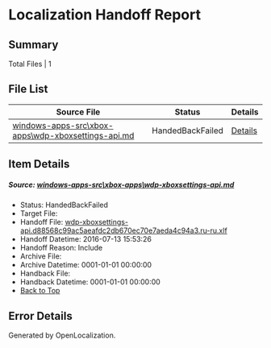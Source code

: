 # <a name='report-top'></a> Localization Handoff Report

## Summary
 Total Files | 1

## File List
 Source File | Status | Details 
 ----------- | ------ | ------- 
 [windows-apps-src\xbox-apps\wdp-xboxsettings-api.md](https://github.com/Microsoft/windows-apps/blob/c51eff41e63d815f6298b4fc46a9b11314bc8bc9/windows-apps-src/xbox-apps/wdp-xboxsettings-api.md) | HandedBackFailed | [Details](#e8609c16c4b260f14a7cd7843d2ea60a4d17f3ae5419)

## Item Details
##### <a name='e8609c16c4b260f14a7cd7843d2ea60a4d17f3ae5419'></a> Source: [windows-apps-src\xbox-apps\wdp-xboxsettings-api.md](https://github.com/Microsoft/windows-apps/blob/c51eff41e63d815f6298b4fc46a9b11314bc8bc9/windows-apps-src/xbox-apps/wdp-xboxsettings-api.md)
* Status: HandedBackFailed
* Target File: 
* Handoff File: [wdp-xboxsettings-api.d88568c99ac5aeafdc2db670ec70e7aeda4c94a3.ru-ru.xlf](https://github.com/Microsoft/WDG.handoff/blob/c2e91e5e9da4c8da01dc94573ec7f6bca670f3f6/ol-handoff/Microsoft/windows-apps.ru-ru/master/wdp-xboxsettings-api.d88568c99ac5aeafdc2db670ec70e7aeda4c94a3.ru-ru.xlf)
* Handoff Datetime: 2016-07-13 15:53:26
* Handoff Reason: Include
* Archive File: 
* Archive Datetime: 0001-01-01 00:00:00
* Handback File: 
* Handback Datetime: 0001-01-01 00:00:00
* [Back to Top](#report-top)


## Error Details

Generated by OpenLocalization.
